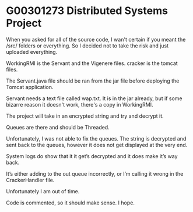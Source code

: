 # G00301273 Distributed Systems Project

When you asked for all of the source code, I wan't certain if you meant the /src/ folders or everything. So I decided not to take the risk and just uploaded everything.

WorkingRMI is the Servant and the Vigenere files. cracker is the tomcat files.

The Servant.java file should be ran from the jar file before deploying the Tomcat application.

Servant needs a text file called wap.txt. It is in the jar already, but if some bizarre reason it doesn't work, there's a copy in WorkingRMI.

The project will take in an encrypted string and try and decrypt it. 

Queues are there and should be Threaded. 

Unfortunately, I was not able to fix the queues. The string is decrypted and sent back to the queues, however it does not get displayed at the very end.

System logs do show that it it get’s decrypted and it does make it’s way back.

It’s either adding to the out queue incorrectly, or I’m calling it wrong in the CrackerHandler file.

Unfortunately I am out of time.

Code is commented, so it should make sense. I hope.
